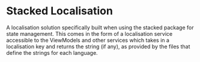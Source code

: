 # Stacked Localisation

A localisation solution specifically built when using the stacked package for state management. This comes in the form of a localisation service accessible to the ViewModels and other services which takes in a localisation key and returns the string (if any), as provided by the files that define the strings for each language.
